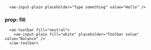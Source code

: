 ```vue
  <ae-input-plain placeholder="Type something" value="Hello" />
```

### prop: fill
```vue
  <ae-toolbar fill="neutral">
    <ae-input-plain fill="white" placeholder="Toolbar value" value="Balance" />
  </ae-toolbar>
```

